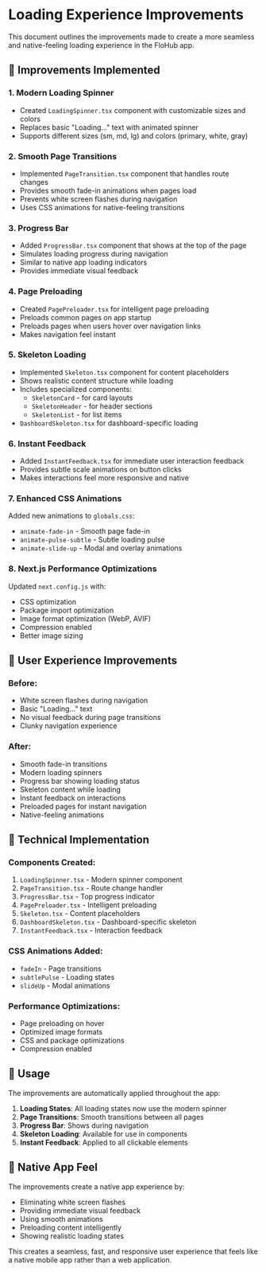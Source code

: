 # Loading Experience Improvements

This document outlines the improvements made to create a more seamless and native-feeling loading experience in the FloHub app.

## 🚀 Improvements Implemented

### 1. **Modern Loading Spinner**
- Created `LoadingSpinner.tsx` component with customizable sizes and colors
- Replaces basic "Loading..." text with animated spinner
- Supports different sizes (sm, md, lg) and colors (primary, white, gray)

### 2. **Smooth Page Transitions**
- Implemented `PageTransition.tsx` component that handles route changes
- Provides smooth fade-in animations when pages load
- Prevents white screen flashes during navigation
- Uses CSS animations for native-feeling transitions

### 3. **Progress Bar**
- Added `ProgressBar.tsx` component that shows at the top of the page
- Simulates loading progress during navigation
- Similar to native app loading indicators
- Provides immediate visual feedback

### 4. **Page Preloading**
- Created `PagePreloader.tsx` for intelligent page preloading
- Preloads common pages on app startup
- Preloads pages when users hover over navigation links
- Makes navigation feel instant

### 5. **Skeleton Loading**
- Implemented `Skeleton.tsx` component for content placeholders
- Shows realistic content structure while loading
- Includes specialized components:
  - `SkeletonCard` - for card layouts
  - `SkeletonHeader` - for header sections
  - `SkeletonList` - for list items
- `DashboardSkeleton.tsx` for dashboard-specific loading

### 6. **Instant Feedback**
- Added `InstantFeedback.tsx` for immediate user interaction feedback
- Provides subtle scale animations on button clicks
- Makes interactions feel more responsive and native

### 7. **Enhanced CSS Animations**
Added new animations to `globals.css`:
- `animate-fade-in` - Smooth page fade-in
- `animate-pulse-subtle` - Subtle loading pulse
- `animate-slide-up` - Modal and overlay animations

### 8. **Next.js Performance Optimizations**
Updated `next.config.js` with:
- CSS optimization
- Package import optimization
- Image format optimization (WebP, AVIF)
- Compression enabled
- Better image sizing

## 🎯 User Experience Improvements

### Before:
- White screen flashes during navigation
- Basic "Loading..." text
- No visual feedback during page transitions
- Clunky navigation experience

### After:
- Smooth fade-in transitions
- Modern loading spinners
- Progress bar showing loading status
- Skeleton content while loading
- Instant feedback on interactions
- Preloaded pages for instant navigation
- Native-feeling animations

## 🔧 Technical Implementation

### Components Created:
1. `LoadingSpinner.tsx` - Modern spinner component
2. `PageTransition.tsx` - Route change handler
3. `ProgressBar.tsx` - Top progress indicator
4. `PagePreloader.tsx` - Intelligent preloading
5. `Skeleton.tsx` - Content placeholders
6. `DashboardSkeleton.tsx` - Dashboard-specific skeleton
7. `InstantFeedback.tsx` - Interaction feedback

### CSS Animations Added:
- `fadeIn` - Page transitions
- `subtlePulse` - Loading states
- `slideUp` - Modal animations

### Performance Optimizations:
- Page preloading on hover
- Optimized image formats
- CSS and package optimizations
- Compression enabled

## 🚀 Usage

The improvements are automatically applied throughout the app:

1. **Loading States**: All loading states now use the modern spinner
2. **Page Transitions**: Smooth transitions between all pages
3. **Progress Bar**: Shows during navigation
4. **Skeleton Loading**: Available for use in components
5. **Instant Feedback**: Applied to all clickable elements

## 📱 Native App Feel

The improvements create a native app experience by:
- Eliminating white screen flashes
- Providing immediate visual feedback
- Using smooth animations
- Preloading content intelligently
- Showing realistic loading states

This creates a seamless, fast, and responsive user experience that feels like a native mobile app rather than a web application.